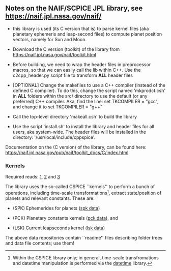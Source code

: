 ## Notes on the NAIF/SCPICE JPL library, see https://naif.jpl.nasa.gov/naif/

  * this library is used (its C version that is) to parse kernel files (aka 
    planetary ephemeris and leap-second files) to compute planet position 
    vectors, namely for Sun and Moon.

  * Download the C version (toolkit) of the library from 
    https://naif.jpl.nasa.gov/naif/toolkit.html

  * Before building, we need to wrap the header files in preprocessor macros, 
    so that we can easily call the lib within C++. Use the c2cpp_header.py
    script file to transform **ALL** header files

  * [OPTIONAL] Change the makefiles to use a C++ compiler (instead of the defined C 
    compiler). To do this, change the script named 'mkprodct.csh' in **ALL** 
    folders within the src/ directory to use the default (or any preferred)
    C++ compiler. Aka, find the line:
    set TKCOMPILER  =  "gcc", and change it to
    set TKCOMPILER  =  "g++"

  * Call the top-level directory 'makeall.csh' to build the library

  * Use the script 'install.sh' to install the library and header files for
    all users, aka system-wide. The header files will be installed in the 
    directory: '/usr/local/include/cppspice'.

Documentation on the (C version) of the library, can be found here:
https://naif.jpl.nasa.gov/pub/naif/toolkit_docs/C/index.html

### Kernels

Required reads: 
[1](https://naif.jpl.nasa.gov/pub/naif/toolkit_docs/Tutorials/pdf/individual_docs/34_naif_server.pdf),
[2](https://naif.jpl.nasa.gov/naif/using_spice_data) and
[3](https://naif.jpl.nasa.gov/naif/data_generic.html)

The library uses the so-called CSPICE ``kernels'' to perform a bunch of operations, 
including time-scale transformations[^1], extract state/position of planets and 
relevant constants. These are:

* (SPK) Ephemerides for planets ([spk data](https://naif.jpl.nasa.gov/pub/naif/generic_kernels/spk/planets/))

* (PCK) Planetary constants kernels ([pck data](https://naif.jpl.nasa.gov/pub/naif/generic_kernels/pck/)), and

* (LSK) Current leapseconds kernel ([lsk data](https://naif.jpl.nasa.gov/pub/naif/generic_kernels/lsk/))

The above data repositories contain ``readme'' files describing folder trees and 
data file contents; use them!

[^1]: Within the CSPICE library only; in general, time-scale transfromations and 
datetime manipulation is performed via the [datetime](https://github.com/xanthospap/ggdatetime) 
library.